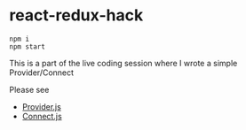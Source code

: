 # react-redux-hack

```
npm i
npm start
```

This is a part of the live coding session where I wrote a simple Provider/Connect

Please see
  - [Provider.js](/src/Provider.js)
  - [Connect.js](/src/Connect.js)
